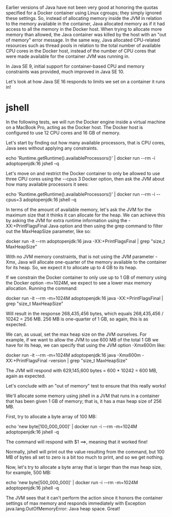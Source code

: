Earlier versions of Java have not been very good at honoring the quotas specified for a Docker container using Linux cgroups; they simply ignored these settings. So, instead of allocating memory inside the JVM in relation to the memory available in the container, Java allocated memory as if it had access to all the memory in the Docker host. When trying to allocate more memory than allowed, the Java container was killed by the host with an "out of memory" error message. In the same way, Java allocated CPU-related resources such as thread pools in relation to the total number of available CPU cores in the Docker host, instead of the number of CPU cores that were made available for the container JVM was running in.

In Java SE 9, initial support for container-based CPU and memory constraints was provided, much improved in Java SE 10.

Let's look at how Java SE 16 responds to limits we set on a container it runs in!

# jshell

In the following tests, we will run the Docker engine inside a virtual machine on a MacBook Pro, acting as the Docker host. The Docker host is configured to use 12 CPU cores and 16 GB of memory.

Let's start by finding out how many available processors, that is CPU cores, Java sees without applying any constraints.

echo 'Runtime.getRuntime().availableProcessors()' | docker run --rm -i adoptopenjdk:16 jshell –q

Let's move on and restrict the Docker container to only be allowed to use three CPU cores using the --cpus 3 Docker option, then ask the JVM about how many available processors it sees:

echo 'Runtime.getRuntime().availableProcessors()' | docker run --rm -i --cpus=3 adoptopenjdk:16 jshell –q

In terms of the amount of available memory, let's ask the JVM for the maximum size that it thinks it can allocate for the heap. We can achieve this by asking the JVM for extra runtime information using the -XX:+PrintFlagsFinal Java option and then using the grep command to filter out the MaxHeapSize parameter, like so:

docker run -it --rm adoptopenjdk:16 java -XX:+PrintFlagsFinal | grep "size_t MaxHeapSize"

With no JVM memory constraints, that is not using the JVM parameter -Xmx, Java will allocate one-quarter of the memory available to the container for its heap. So, we expect it to allocate up to 4 GB to its heap.

If we constrain the Docker container to only use up to 1 GB of memory using the Docker option -m=1024M, we expect to see a lower max memory allocation. Running the command:

docker run -it --rm -m=1024M adoptopenjdk:16 java -XX:+PrintFlagsFinal | grep "size_t MaxHeapSize"

Will result in the response 268,435,456 bytes, which equals 268,435,456 / 10242 = 256 MB. 256 MB is one-quarter of 1 GB, so again, this is as expected.

We can, as usual, set the max heap size on the JVM ourselves. For example, if we want to allow the JVM to use 600 MB of the total 1 GB we have for its heap, we can specify that using the JVM option -Xmx600m like:

docker run -it --rm -m=1024M adoptopenjdk:16 java -Xmx600m -XX:+PrintFlagsFinal -version | grep "size_t MaxHeapSize"

The JVM will respond with 629,145,600 bytes = 600 * 10242 = 600 MB, again as expected.

Let's conclude with an "out of memory" test to ensure that this really works!

We'll allocate some memory using jshell in a JVM that runs in a container that has been given 1 GB of memory; that is, it has a max heap size of 256 MB.

First, try to allocate a byte array of 100 MB:

echo 'new byte[100_000_000]' | docker run -i --rm -m=1024M adoptopenjdk:16 jshell -q  

The command will respond with $1 ==>, meaning that it worked fine!

Normally, jshell will print out the value resulting from the command, but 100 MB of bytes all set to zero is a bit too much to print, and so we get nothing.

Now, let's try to allocate a byte array that is larger than the max heap size, for example, 500 MB:

echo 'new byte[500_000_000]' | docker run -i --rm -m=1024M adoptopenjdk:16 jshell -q  

The JVM sees that it can't perform the action since it honors the container settings of max memory and responds immediately with Exception java.lang.OutOfMemoryError: Java heap space. Great!